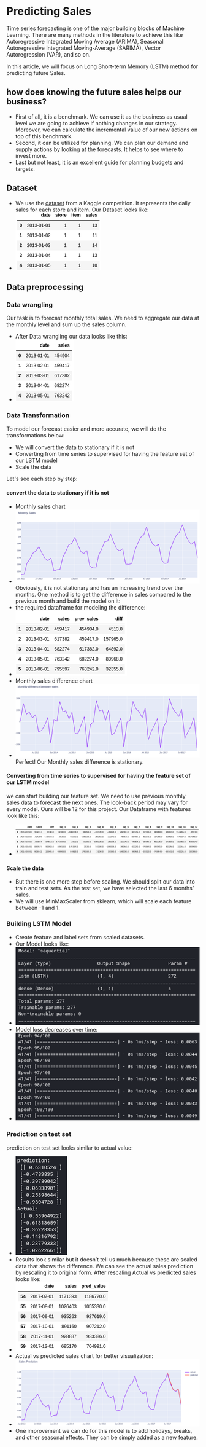 # Predicting Sales
Time series forecasting is one of the major building blocks of Machine Learning. There are many methods in the literature to achieve this like Autoregressive Integrated Moving Average (ARIMA), Seasonal Autoregressive Integrated Moving-Average (SARIMA), Vector Autoregression (VAR), and so on.

In this article, we will focus on Long Short-term Memory (LSTM) method for predicting future Sales.

## how does knowing the future sales helps our business?
* First of all, it is a benchmark. We can use it as the business as usual level we are going to achieve if nothing changes in our strategy. Moreover, we can calculate the incremental value of our new actions on top of this benchmark.
* Second, it can be utilized for planning. We can plan our demand and supply actions by looking at the forecasts. It helps to see where to invest more.
* Last but not least, it is an excellent guide for planning budgets and targets.

## Dataset
* We use the [dataset](https://www.kaggle.com/c/demand-forecasting-kernels-only) from a Kaggle competition. It represents the daily sales for each store and item.
Our Dataset looks like:
* ![Dataset pic](Images/Dataset_pic.png)

## Data preprocessing

### Data wrangling
Our task is to forecast monthly total sales. We need to aggregate our data at the monthly level and sum up the sales column.
* After Data wrangling our data looks like this:
* ![Dataset pic](Images/Monthly_data.png)

### Data Transformation
To model our forecast easier and more accurate, we will do the transformations below:

* We will convert the data to stationary if it is not
* Converting from time series to supervised for having the feature set of our LSTM model
* Scale the data

Let's see each step by step:
#### convert the data to stationary if it is not
* Monthly sales chart
* ![Monthly sales chart](Images/Monthly_sales.png)
Obviously, it is not stationary and has an increasing trend over the months. One method is to get the difference in sales compared to the previous month and build the model on it:
* the required dataframe for modeling the difference:
* ![Dataset pic](Images/Dataset_diff.png)
* Monthly sales difference chart
* ![Monthly sales difference chart](Images/Monthly_difference.png)
Perfect! Our Monthly sales difference is stationary.

#### Converting from time series to supervised for having the feature set of our LSTM model
we can start building our feature set. We need to use previous monthly sales data to forecast the next ones. The look-back period may vary for every model. Ours will be 12 for this project. Our Dataframe with features look like this:
* ![Dataset pic](Images/Dataset_feature.png)

#### Scale the data
* But there is one more step before scaling. We should split our data into train and test sets. As the test set, we have selected the last 6 months’ sales.
* We will use MinMaxScaler from sklearn, which will scale each feature between -1 and 1.

### Building LSTM Model
* Create feature and label sets from scaled datasets.
* Our Model looks like:
* ![Model_summary](Images/Model_summary.png)
* Model loss decreases over time:
* ![Model_Loss](Images/Model_loss.png)

### Prediction on test set
prediction on test set looks similar to actual value:
* ![Prediction](Images/Prediction.png)
* Results look similar but it doesn’t tell us much because these are scaled data that shows the difference. We can see the actual sales prediction by rescaling it to original form. After rescaling Actual vs predicted sales looks like:
* ![Prediction](Images/Actual_vs_predicted.png)
* Actual vs predicted sales chart for better visualization:
* ![Prediction](Images/Predicted_sales_chart.png)
* One improvement we can do for this model is to add holidays, breaks, and other seasonal effects. They can be simply added as a new feature.
